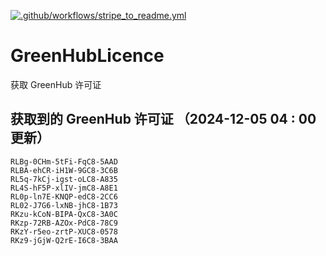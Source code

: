 [![.github/workflows/stripe_to_readme.yml](https://github.com/zjx-kimi/GreenHubLicence/actions/workflows/stripe_to_readme.yml/badge.svg)](https://github.com/zjx-kimi/GreenHubLicence/actions/workflows/stripe_to_readme.yml)
# GreenHubLicence
获取 GreenHub 许可证
## 获取到的 GreenHub 许可证 （2024-12-05 04 : 00 更新）
```
RLBg-0CHm-5tFi-FqC8-5AAD
RLBA-ehCR-iH1W-9GC8-3C6B
RL5q-7kCj-igst-oLC8-A835
RL4S-hF5P-xlIV-jmC8-A8E1
RL0p-ln7E-KNQP-edC8-2CC6
RL02-J7G6-lxNB-jhC8-1B73
RKzu-kCoN-BIPA-QxC8-3A0C
RKzp-72RB-AZOx-PdC8-78C9
RKzY-r5eo-zrtP-XUC8-0578
RKz9-jGjW-Q2rE-I6C8-3BAA
```
